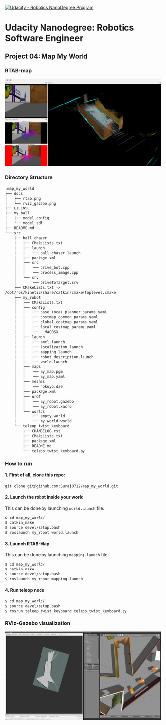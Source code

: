 [![Udacity - Robotics NanoDegree Program](https://s3-us-west-1.amazonaws.com/udacity-robotics/Extra+Images/RoboND_flag.png)](https://www.udacity.com/robotics)

# Udacity Nanodegree: Robotics Software Engineer

## Project 04: Map My World

### RTAB-map 
![alt txt](docs/rtab.png)

### Directory Structure

```
.map_my_world
├── docs
│   ├── rtab.png
│   └── rviz_gazebo.png
├── LICENSE
├── my_ball
│   ├── model.config
│   └── model.sdf
├── README.md
└── src
    ├── ball_chaser
    │   ├── CMakeLists.txt
    │   ├── launch
    │   │   └── ball_chaser.launch
    │   ├── package.xml
    │   ├── src
    │   │   ├── drive_bot.cpp
    │   │   └── process_image.cpp
    │   └── srv
    │       └── DriveToTarget.srv
    ├── CMakeLists.txt -> /opt/ros/kinetic/share/catkin/cmake/toplevel.cmake
    ├── my_robot
    │   ├── CMakeLists.txt
    │   ├── config
    │   │   ├── base_local_planner_params.yaml
    │   │   ├── costmap_common_params.yaml
    │   │   ├── global_costmap_params.yaml
    │   │   ├── local_costmap_params.yaml
    │   │   └── __MACOSX
    │   ├── launch
    │   │   ├── amcl.launch
    │   │   ├── localization.launch
    │   │   ├── mapping.launch
    │   │   ├── robot_description.launch
    │   │   └── world.launch
    │   ├── maps
    │   │   ├── my_map.pgm
    │   │   └── my_map.yaml
    │   ├── meshes
    │   │   └── hokuyo.dae
    │   ├── package.xml
    │   ├── urdf
    │   │   ├── my_robot.gazebo
    │   │   └── my_robot.xacro
    │   └── worlds
    │       ├── empty.world
    │       └── my_world.world
    └── teleop_twist_keyboard
        ├── CHANGELOG.rst
        ├── CMakeLists.txt
        ├── package.xml
        ├── README.md
        └── teleop_twist_keyboard.py
```

### How to run

#### 1. First of all, clone this repo:
```
git clone git@github.com:Suraj0712/map_my_world.git
```

#### 2. Launch the robot inside your world
This can be done by launching ```world.launch``` file:
```
$ cd map_my_world/
$ catkin_make
$ source devel/setup.bash
$ roslaunch my_robot world.launch
```

#### 3. Launch RTAB-Map
This can be done by launching ```mapping.launch``` file:
```
$ cd map_my_world/
$ catkin_make
$ source devel/setup.bash
$ roslaunch my_robot mapping.launch
```

#### 4. Run teleop node
```
$ cd map_my_world/
$ source devel/setup.bash
$ rosrun teleop_twist_keyboard teleop_twist_keyboard.py
```

### RViz-Gazebo visualization 
![alt txt](docs/rviz_gazebo.png)